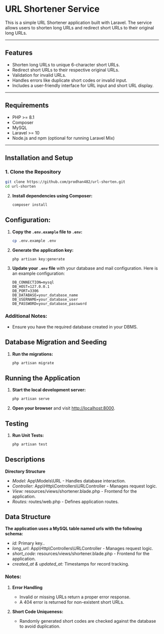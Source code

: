 # URL Shortener Service

This is a simple URL Shortener application built with Laravel. The service allows users to shorten long URLs and redirect short URLs to their original long URLs.

---

## **Features**

- Shorten long URLs to unique 6-character short URLs.
- Redirect short URLs to their respective original URLs.
- Validation for invalid URLs.
- Handles errors like duplicate short codes or invalid input.
- Includes a user-friendly interface for URL input and short URL display.

---

## **Requirements**

- PHP >= 8.1
- Composer
- MySQL
- Laravel >= 10
- Node.js and npm (optional for running Laravel Mix)

---

## **Installation and Setup**

### **1. Clone the Repository**

```bash
git clone https://github.com/prodhan482/url-shorten.git
cd url-shorten
```

2. **Install dependencies using Composer:**

   ```bash
   composer install
   ```

## Configuration:

1. **Copy the `.env.example` file to `.env`:**

   ```bash
   cp .env.example .env
   ```

2. **Generate the application key:**

   ```bash
   php artisan key:generate
   ```

3. **Update your `.env` file** with your database and mail configuration. Here is an example configuration:

   ```env
   DB_CONNECTION=mysql
   DB_HOST=127.0.0.1
   DB_PORT=3306
   DB_DATABASE=your_database_name
   DB_USERNAME=your_database_user
   DB_PASSWORD=your_database_password
   ```


### Additional Notes:

- Ensure you have the required database created in your DBMS.

## Database Migration and Seeding

1. **Run the migrations:**

   ```bash
   php artisan migrate
   ```

## Running the Application

1. **Start the local development server:**

   ```bash
   php artisan serve
   ```

2. **Open your browser** and visit [http://localhost:8000](http://localhost:8000).


## Testing

1. **Run Unit Tests:**

   ```bash
   php artisan test
   ```

## Descriptions

**Directory Structure**

   - *Model:* App\Models\URL - Handles database interaction.
   - *Controller:* App\Http\Controllers\URLController - Manages request logic.
   - *View:* resources/views/shortener.blade.php - Frontend for the application.
   - *Routes:* routes/web.php - Defines application routes.



## Data Structure


**The application uses a MySQL table named urls with the following schema:**

   - *id:* Primary key..
   - *long_url:* App\Http\Controllers\URLController - Manages request logic.
   - *short_code:* resources/views/shortener.blade.php - Frontend for the application.
   - *created_at & updated_at:* Timestamps for record tracking.


### Notes:

1. **Error Handling**

   - Invalid or missing URLs return a proper error response.
   - A 404 error is returned for non-existent short URLs.

2. **Short Code Uniqueness:**

   - Randomly generated short codes are checked against the database to avoid duplication.
